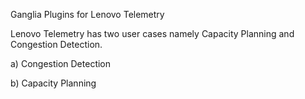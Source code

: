 Ganglia Plugins for Lenovo Telemetry

Lenovo Telemetry has two user cases namely Capacity Planning and Congestion Detection.

a) Congestion Detection

b) Capacity Planning
